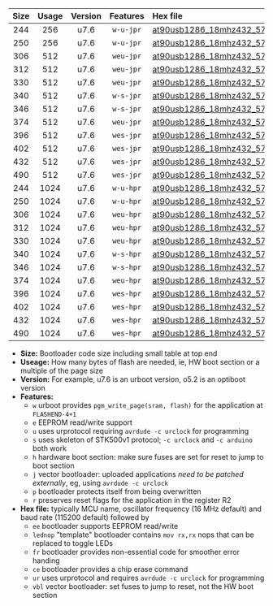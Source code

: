 |Size|Usage|Version|Features|Hex file|
|:-:|:-:|:-:|:-:|:--|
|244|256|u7.6|`w-u-jpr`|[at90usb1286_18mhz432_57600bps_ur_vbl.hex](https://raw.githubusercontent.com/stefanrueger/urboot/main/at90usb1286_18mhz432_57600bps_ur_vbl.hex)|
|250|256|u7.6|`w-u-jpr`|[at90usb1286_18mhz432_57600bps_lednop_ur_vbl.hex](https://raw.githubusercontent.com/stefanrueger/urboot/main/at90usb1286_18mhz432_57600bps_lednop_ur_vbl.hex)|
|306|512|u7.6|`weu-jpr`|[at90usb1286_18mhz432_57600bps_ee_ur_vbl.hex](https://raw.githubusercontent.com/stefanrueger/urboot/main/at90usb1286_18mhz432_57600bps_ee_ur_vbl.hex)|
|312|512|u7.6|`weu-jpr`|[at90usb1286_18mhz432_57600bps_ee_lednop_ur_vbl.hex](https://raw.githubusercontent.com/stefanrueger/urboot/main/at90usb1286_18mhz432_57600bps_ee_lednop_ur_vbl.hex)|
|330|512|u7.6|`weu-jpr`|[at90usb1286_18mhz432_57600bps_ee_lednop_fr_ur_vbl.hex](https://raw.githubusercontent.com/stefanrueger/urboot/main/at90usb1286_18mhz432_57600bps_ee_lednop_fr_ur_vbl.hex)|
|340|512|u7.6|`w-s-jpr`|[at90usb1286_18mhz432_57600bps_vbl.hex](https://raw.githubusercontent.com/stefanrueger/urboot/main/at90usb1286_18mhz432_57600bps_vbl.hex)|
|346|512|u7.6|`w-s-jpr`|[at90usb1286_18mhz432_57600bps_lednop_vbl.hex](https://raw.githubusercontent.com/stefanrueger/urboot/main/at90usb1286_18mhz432_57600bps_lednop_vbl.hex)|
|374|512|u7.6|`weu-jpr`|[at90usb1286_18mhz432_57600bps_ee_lednop_fr_ce_ur_vbl.hex](https://raw.githubusercontent.com/stefanrueger/urboot/main/at90usb1286_18mhz432_57600bps_ee_lednop_fr_ce_ur_vbl.hex)|
|396|512|u7.6|`wes-jpr`|[at90usb1286_18mhz432_57600bps_ee_vbl.hex](https://raw.githubusercontent.com/stefanrueger/urboot/main/at90usb1286_18mhz432_57600bps_ee_vbl.hex)|
|402|512|u7.6|`wes-jpr`|[at90usb1286_18mhz432_57600bps_ee_lednop_vbl.hex](https://raw.githubusercontent.com/stefanrueger/urboot/main/at90usb1286_18mhz432_57600bps_ee_lednop_vbl.hex)|
|432|512|u7.6|`wes-jpr`|[at90usb1286_18mhz432_57600bps_ee_lednop_fr_vbl.hex](https://raw.githubusercontent.com/stefanrueger/urboot/main/at90usb1286_18mhz432_57600bps_ee_lednop_fr_vbl.hex)|
|490|512|u7.6|`wes-jpr`|[at90usb1286_18mhz432_57600bps_ee_lednop_fr_ce_vbl.hex](https://raw.githubusercontent.com/stefanrueger/urboot/main/at90usb1286_18mhz432_57600bps_ee_lednop_fr_ce_vbl.hex)|
|244|1024|u7.6|`w-u-hpr`|[at90usb1286_18mhz432_57600bps_ur.hex](https://raw.githubusercontent.com/stefanrueger/urboot/main/at90usb1286_18mhz432_57600bps_ur.hex)|
|250|1024|u7.6|`w-u-hpr`|[at90usb1286_18mhz432_57600bps_lednop_ur.hex](https://raw.githubusercontent.com/stefanrueger/urboot/main/at90usb1286_18mhz432_57600bps_lednop_ur.hex)|
|306|1024|u7.6|`weu-hpr`|[at90usb1286_18mhz432_57600bps_ee_ur.hex](https://raw.githubusercontent.com/stefanrueger/urboot/main/at90usb1286_18mhz432_57600bps_ee_ur.hex)|
|312|1024|u7.6|`weu-hpr`|[at90usb1286_18mhz432_57600bps_ee_lednop_ur.hex](https://raw.githubusercontent.com/stefanrueger/urboot/main/at90usb1286_18mhz432_57600bps_ee_lednop_ur.hex)|
|330|1024|u7.6|`weu-hpr`|[at90usb1286_18mhz432_57600bps_ee_lednop_fr_ur.hex](https://raw.githubusercontent.com/stefanrueger/urboot/main/at90usb1286_18mhz432_57600bps_ee_lednop_fr_ur.hex)|
|340|1024|u7.6|`w-s-hpr`|[at90usb1286_18mhz432_57600bps.hex](https://raw.githubusercontent.com/stefanrueger/urboot/main/at90usb1286_18mhz432_57600bps.hex)|
|346|1024|u7.6|`w-s-hpr`|[at90usb1286_18mhz432_57600bps_lednop.hex](https://raw.githubusercontent.com/stefanrueger/urboot/main/at90usb1286_18mhz432_57600bps_lednop.hex)|
|374|1024|u7.6|`weu-hpr`|[at90usb1286_18mhz432_57600bps_ee_lednop_fr_ce_ur.hex](https://raw.githubusercontent.com/stefanrueger/urboot/main/at90usb1286_18mhz432_57600bps_ee_lednop_fr_ce_ur.hex)|
|396|1024|u7.6|`wes-hpr`|[at90usb1286_18mhz432_57600bps_ee.hex](https://raw.githubusercontent.com/stefanrueger/urboot/main/at90usb1286_18mhz432_57600bps_ee.hex)|
|402|1024|u7.6|`wes-hpr`|[at90usb1286_18mhz432_57600bps_ee_lednop.hex](https://raw.githubusercontent.com/stefanrueger/urboot/main/at90usb1286_18mhz432_57600bps_ee_lednop.hex)|
|432|1024|u7.6|`wes-hpr`|[at90usb1286_18mhz432_57600bps_ee_lednop_fr.hex](https://raw.githubusercontent.com/stefanrueger/urboot/main/at90usb1286_18mhz432_57600bps_ee_lednop_fr.hex)|
|490|1024|u7.6|`wes-hpr`|[at90usb1286_18mhz432_57600bps_ee_lednop_fr_ce.hex](https://raw.githubusercontent.com/stefanrueger/urboot/main/at90usb1286_18mhz432_57600bps_ee_lednop_fr_ce.hex)|

- **Size:** Bootloader code size including small table at top end
- **Useage:** How many bytes of flash are needed, ie, HW boot section or a multiple of the page size
- **Version:** For example, u7.6 is an urboot version, o5.2 is an optiboot version
- **Features:**
  + `w` urboot provides `pgm_write_page(sram, flash)` for the application at `FLASHEND-4+1`
  + `e` EEPROM read/write support
  + `u` uses urprotocol requiring `avrdude -c urclock` for programming
  + `s` uses skeleton of STK500v1 protocol; `-c urclock` and `-c arduino` both work
  + `h` hardware boot section: make sure fuses are set for reset to jump to boot section
  + `j` vector bootloader: uploaded applications *need to be patched externally*, eg, using `avrdude -c urclock`
  + `p` bootloader protects itself from being overwritten
  + `r` preserves reset flags for the application in the register R2
- **Hex file:** typically MCU name, oscillator frequency (16 MHz default) and baud rate (115200 default) followed by
  + `ee` bootloader supports EEPROM read/write
  + `lednop` "template" bootloader contains `mov rx,rx` nops that can be replaced to toggle LEDs
  + `fr` bootloader provides non-essential code for smoother error handing
  + `ce` bootloader provides a chip erase command
  + `ur` uses urprotocol and requires `avrdude -c urclock` for programming
  + `vbl` vector bootloader: set fuses to jump to reset, not the HW boot section
